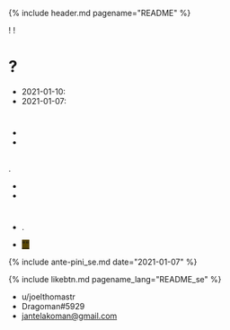 {% include header.md pagename="README" %}



<span class="se"><i class='twa twa-waving-hand'></i><i class='twa twa-thumbs-up'></i>! <i class='twa twa-backhand-index-pointing-down'></i><i class='twa twa-play-button'></i><i class='twa twa-busts-in-silhouette'></i><i class='twa twa-page-facing-up'></i><i class='twa twa-backhand-index-pointing-left'></i><i class='twa twa-left-arrow-curving-right'></i><i class='twa twa-backhand-index-pointing-down'></i><i class="twa twa-division-sign"></i><i class='twa twa-backhand-index-pointing-left'></i><i class='twa twa-framed-picture'></i><i class='twa twa-fast-forward-button'></i><i class='twa twa-spiral-shell'></i><i class='twa twa-wrench'></i><i class='twa twa-speaking-head'></i><i class='twa twa-thumbs-up'></i><i class="twa twa-minus-sign"></i><i class='twa twa-backhand-index-pointing-left'></i><i class='twa twa-thought-balloon'></i><i class='twa twa-person-walking'></i><i class='twa twa-brain'></i><i class='twa twa-fast-forward-button'></i><i class='twa twa-speaking-head'></i><i class='twa twa-thumbs-up'></i><i class='twa twa-play-button'></i><i class='twa twa-grinning-face-with-big-eyes'></i><i class='twa twa-play-button'></i><i class='twa twa-outbox-tray'></i><i class='twa twa-fast-forward-button'></i><i class='twa twa-grinning-face-with-big-eyes'></i><i class='twa twa-fast-forward-button'></i><i class='twa twa-brain'></i><i class='twa twa-left-arrow-curving-right'></i><i class='twa twa-infinity'></i>!</span>

# <span class="se"><i class='twa twa-question-mark'></i><i class='twa twa-play-button'></i><i class='twa twa-wrapped-gift'></i>?</span>

- <span class="se">2021-01-10: [<span style="background-color:#574500;"><i class='twa twa-desert-island'></i><i class='twa twa-stop-button'></i><i class='twa twa-speech-balloon'></i><i class='twa twa-thumbs-up'></i></span>](https://joelthomastr.github.io/tokipona/ma-pi-nimi-pona-1_se)</span>
- <span class="se">2021-01-07: [<span style="background-color:#574500;"><i class='twa twa-speaking-head'></i><i class='twa twa-thumbs-up'></i><i class='twa twa-play-button'></i><i class='twa twa-balance-scale'></i><i class='twa twa-cross-mark'></i><i class='twa twa-framed-picture'></i><i class='twa twa-input-symbols'></i><i class='twa twa-brain'></i><i class='twa twa-waving-hand'></i><i class='twa twa-backhand-index-pointing-down'></i><i class='twa twa-dashing-away'></i><i class='twa twa-waving-hand'></i><i class='twa twa-input-symbols'></i></span>](https://joelthomastr.github.io/tokipona/sitelen-sonko_se)</span>

# <span class="se"><i class='twa twa-speaking-head'></i><i class='twa twa-record-button'></i><i class='twa twa-backhand-index-pointing-left'></i></span>

- <span class="se">[<span style="background-color:#574500;"><i class='twa twa-bust-in-silhouette'></i><i class='twa twa-play-button'></i><i class='twa twa-flexed-biceps'></i><i class='twa twa-outbox-tray'></i><i class='twa twa-fast-forward-button'></i><i class='twa twa-brain'></i><i class='twa twa-infinity'></i><i class='twa twa-wrench'></i><i class='twa twa-speaking-head'></i><i class='twa twa-thumbs-up'></i></span>](https://joelthomastr.github.io/tokipona/pana-sona-ale_se)</span>
- <span class="se">[<span style="background-color:#574500;"><i class='twa twa-motorway'></i><i class='twa twa-thumbs-up'></i><i class='twa twa-stop-button'></i><i class='twa twa-speaking-head'></i><i class='twa twa-thumbs-up'></i></span>](https://joelthomastr.github.io/tokipona/nasin-pona-pi-toki-pona_se)</span>

## <span class="se"><i class='twa twa-round-pushpin'></i><i class='twa twa-page-facing-up'></i><i class='twa twa-alarm-clock'></i></span>

<span class="se"><i class='twa twa-backhand-index-pointing-left'></i><i class='twa twa-bust-in-silhouette'></i><i class='twa twa-raised-fist'></i><i class='twa twa-framed-picture'></i><i class='twa twa-round-pushpin'></i><i class='twa twa-busts-in-silhouette'></i><i class='twa twa-stop-button'></i> [<span style="background-color:#574500;"><i class='twa twa-page-facing-up'></i><i class='twa twa-alarm-clock'></i></span>](https://liputenpo.org/). <i class='twa twa-backhand-index-pointing-left'></i><i class='twa twa-outbox-tray'></i><i class='twa twa-fast-forward-button'></i><i class='twa twa-page-facing-up'></i><i class='twa twa-mouse-face'></i><i class='twa twa-left-arrow-curving-right'></i><i class='twa twa-backhand-index-pointing-up'></i><i class="twa twa-minus-sign"></i><i class='twa twa-page-facing-up'></i><i class='twa twa-mouse-face'></i><i class='twa twa-backhand-index-pointing-left'></i><i class='twa twa-play-button'></i><i class='twa twa-round-pushpin'></i><i class='twa twa-page-facing-up'></i><i class='twa twa-alarm-clock'></i><i class='twa twa-wrapped-gift'></i><i class='twa twa-upwards-button'></i><i class='twa twa-backhand-index-pointing-left'></i><i class='twa twa-outbox-tray'></i><i class='twa twa-fast-forward-button'></i><i class='twa twa-page-facing-up'></i><i class='twa twa-mouse-face'></i><i class='twa twa-backhand-index-pointing-left'></i><i class='twa twa-round-pushpin'></i><i class='twa twa-busts-in-silhouette'></i><i class='twa twa-page-facing-up'></i><i class='twa twa-backhand-index-pointing-down'></i><i class="twa twa-minus-sign"></i></span>

- <span class="se">[<span style="background-color:#574500;"><i class='twa twa-speaking-head'></i><i class='twa twa-thumbs-up'></i><i class='twa twa-play-button'></i><i class='twa twa-balance-scale'></i><i class='twa twa-cross-mark'></i><i class='twa twa-framed-picture'></i><i class='twa twa-input-symbols'></i><i class='twa twa-brain'></i><i class='twa twa-waving-hand'></i><i class='twa twa-backhand-index-pointing-down'></i><i class='twa twa-dashing-away'></i><i class='twa twa-waving-hand'></i><i class='twa twa-input-symbols'></i></span>](https://joelthomastr.github.io/tokipona/sitelen-sonko_se)</span>
- <span class="se">[<span style="background-color:#574500;"><i class='twa twa-desert-island'></i><i class='twa twa-stop-button'></i><i class='twa twa-speech-balloon'></i><i class='twa twa-thumbs-up'></i></span>](https://joelthomastr.github.io/tokipona/ma-pi-nimi-pona-1_se)</span>

# <span class="se"><i class='twa twa-motorway'></i><i class='twa twa-raised-fist'></i><i class='twa twa-backhand-index-pointing-left'></i></span>

- <span class="se"><i class='twa twa-backhand-index-pointing-left'></i><i class='twa twa-raised-fist'></i><i class='twa twa-fast-forward-button'></i> [<span style="background-color:#574500;"><i class='twa twa-framed-picture'></i><i class='twa twa-thumbs-up'></i><i class='twa twa-thumbs-up'></i><i class='twa twa-raised-hand'></i></span>](https://joelthomastr.github.io/tokipona/sitelen-pona-pona-luka_se). <i class='twa twa-wrench'></i><i class='twa twa-backhand-index-pointing-up'></i><i class='twa twa-upwards-button'></i><i class='twa twa-backhand-index-pointing-right'></i><i class='twa twa-flexed-biceps'></i><i class='twa twa-framed-picture'></i><i class='twa twa-fast-forward-button'></i><i class='twa twa-framed-picture'></i><i class='twa twa-thumbs-up'></i><i class='twa twa-thumbs-up'></i><i class='twa twa-wrench'></i><i class='twa twa-straight-ruler'></i><i class='twa twa-framed-picture'></i><i class='twa twa-wrench'></i><i class='twa twa-alarm-clock'></i><i class='twa twa-mouse-face'></i><i class="twa twa-minus-sign"></i></span>

- <span class="se"><i class='twa twa-backhand-index-pointing-right'></i><i class='twa twa-flexed-biceps'></i><i class='twa twa-speaking-head'></i><i class='twa twa-fast-forward-button'></i><i class='twa twa-backhand-index-pointing-down'></i><i class='twa twa-left-arrow-curving-right'></i><i class='twa twa-backhand-index-pointing-left'></i><i class="twa twa-division-sign"></i>  [<span style="background-color:#574500;">"<i class='twa twa-backhand-index-pointing-right'></i><i class='twa twa-wrench'></i><i class='twa twa-speaking-head'></i><i class='twa twa-input-symbols'></i><i class='twa twa-gear'></i><i class='twa twa-motorway'></i><i class='twa twa-play-button'></i><i class='twa twa-gear'></i><i class='twa twa-input-symbols'></i><i class='twa twa-balance-scale'></i><i class='twa twa-bust-in-silhouette'></i><i class='twa twa-cyclone'></i><i class='twa twa-right-arrow-curving-left'></i><i class='twa twa-question-mark'></i>"</span>](https://joelthomastr.github.io/tokipona/kepeken-pi-toki-inli_se)</span>

{% include ante-pini_se.md date="2021-01-07" %}

{% include likebtn.md pagename_lang="README_se" %}

<span class="se"><i class='twa twa-backhand-index-pointing-right'></i><i class='twa twa-thought-balloon'></i><i class='twa twa-speaking-head'></i><i class='twa twa-left-arrow-curving-right'></i><i class='twa twa-backhand-index-pointing-left'></i><i class='twa twa-upwards-button'></i><i class='twa twa-backhand-index-pointing-right'></i><i class='twa twa-flexed-biceps'></i><i class='twa twa-wrench'></i><i class='twa twa-motorway'></i><i class='twa twa-backhand-index-pointing-down'></i><i class="twa twa-division-sign"></i></span>
- <span class="se"><i class='twa twa-gear'></i><i class='twa twa-input-symbols'></i><i class='twa twa-thought-balloon'></i><i class='twa twa-fast-forward-button'></i><i class='twa twa-brain'></i><i class='twa twa-spiral-shell'></i><i class='twa twa-input-symbols'></i><i class="twa twa-division-sign"></i> <span class="sedef">u/joelthomastr</span></span>
- <span class="se"><i class='twa twa-gear'></i><i class='twa twa-input-symbols'></i><i class='twa twa-framed-picture'></i><i class='twa twa-gear'></i><i class='twa twa-dashing-away'></i><i class='twa twa-waving-hand'></i><i class='twa twa-input-symbols'></i><i class="twa twa-division-sign"></i> <span class="sedef">Dragoman#5929</span></span>
- <span class="se"><i class='twa twa-package'></i><i class='twa twa-stop-button'></i><i class='twa twa-page-facing-up'></i><i class='twa twa-speaking-head'></i><i class='twa twa-input-symbols'></i><i class='twa twa-shopping-cart'></i><i class='twa twa-open-hands'></i><i class='twa twa-shopping-cart'></i><i class='twa twa-play-button'></i><i class='twa twa-input-symbols'></i><i class="twa twa-division-sign"></i> <span class="sedef">jantelakoman@gmail.com</span></span>

